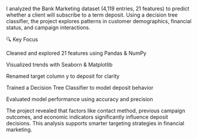 I analyzed the Bank Marketing dataset (4,119 entries, 21 features) to predict whether a client will subscribe to a term deposit. Using a decision tree classifier, the project explores patterns in customer demographics, financial status, and campaign interactions.

🔍 Key Focus

Cleaned and explored 21 features using Pandas & NumPy

Visualized trends with Seaborn & Matplotlib

Renamed target column y to deposit for clarity

Trained a Decision Tree Classifier to model deposit behavior

Evaluated model performance using accuracy and precision

The project revealed that factors like contact method, previous campaign outcomes, and economic indicators significantly influence deposit decisions. This analysis supports smarter targeting strategies in financial marketing.
